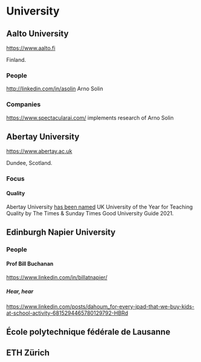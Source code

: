 # University

## Aalto University

https://www.aalto.fi

Finland.

### People

http://linkedin.com/in/asolin Arno Solin

### Companies

https://www.spectacularai.com/ implements research of Arno Solin

## Abertay University

https://www.abertay.ac.uk

Dundee, Scotland.

### Focus

#### Quality

Abertay University [has been named](https://www.abertay.ac.uk/news/2020/abertay-named-uk-university-of-the-year-for-teaching-quality/) UK University of the Year for Teaching Quality by The Times & Sunday Times Good University Guide 2021.

## Edinburgh Napier University

### People

#### Prof Bill Buchanan

https://www.linkedin.com/in/billatnapier/

##### Hear, hear

https://www.linkedin.com/posts/dahoum_for-every-ipad-that-we-buy-kids-at-school-activity-6815294465780129792-HBRd

## École polytechnique fédérale de Lausanne

## ETH Zürich
